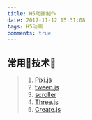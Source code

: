 ```yaml
---
title: H5动画制作
date: 2017-11-12 15:31:08
tags: H5动画
comments: true
---
```

## 常用技术
> 1. [Pixi.js](http://pixijs.download/release/docs/PIXI.html)
> 2. [tween.js](https://github.com/tweenjs/tween.js)
> 3. [scroller](https://github.com/pbakaus/scroller)
> 4. [Three.js](https://threejs.org/)
> 5. [Create.js](https://createjs.com/)
